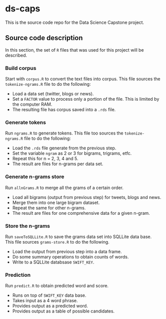 # ds-caps

This is the source code repo for the Data Science Capstone project. 

## Source code description
In this section, the set of `R` files that was used for this project will be described.

### Build corpus
Start with `corpus.R` to convert the text files into corpus. This file sources the `tokenize-ngrams.R` file to do the following:

- Load a data set (twitter, blogs or news).
- Set a `FACTOR` value to process only a portion of the file. This is limited by the computer RAM.
- The resulting file has corpus saved into a `.rds` file.

### Generate tokens
Run `ngrams.R` to generate tokens. This file too sources the `tokenize-ngrams.R` file to do the following:
- Load the `.rds` file generate from the previous step.
- Set the variable `ngram` as 2 or 3 for bigrams, trigrams, etfc.
- Repeat this for n = 2, 3, 4 and 5.
- The result are files for n-grams per data set.

### Generate n-grams store
Run `allnGrams.R` to merge all the grams of a certain order.
- Load all bigrams (output from previous step) for tweets, blogs and news.
- Merge them into one large bigram dataset.
- Repeat the same for other n-grams.
- The result are files for one comprehensive data for a given n-gram.

### Store the n-grams
Run `saveToSQLLite.R` to save the grams data set into SQLLite data base. This file sources `grams-store.R` to do the following.
- Load the output from previous step into a data frame.
- Do some summary operations to obtain counts of words.
- Write to a SQLLite databsase `SWIFT_KEY`.

### Prediction
Run `predict.R` to obtain predicted word and score.
- Runs on top of `SWIFT_KEY` data base.
- Takes input as a 4 word phrase.
- Provides output as a predicted word.
- Provides output as a table of possible candidates.


